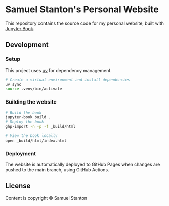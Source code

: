 # Samuel Stanton's Personal Website

This repository contains the source code for my personal website, built with [Jupyter Book](https://jupyterbook.org/).

## Development

### Setup

This project uses [uv](https://github.com/astral-sh/uv) for dependency management.

```bash
# Create a virtual environment and install dependencies
uv sync
source .venv/bin/activate
```

### Building the website

```bash
# Build the book
jupyter-book build .
# Deploy the book
ghp-import -n -p -f _build/html

# View the book locally
open _build/html/index.html
```

### Deployment

The website is automatically deployed to GitHub Pages when changes are pushed to the main branch, using GitHub Actions.

## License

Content is copyright © Samuel Stanton